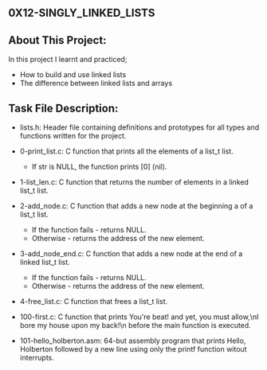 0X12-SINGLY_LINKED_LISTS
--------------------------------------

About This Project:
--------------------------------------
In this project I learnt and practiced;

* How to build and use linked lists
* The difference between linked lists and arrays

Task File Description:
--------------------------------------
* lists.h: Header file containing definitions and prototypes for all types and functions written for the project.

* 0-print_list.c: C function that prints all the elements of a list_t list.
	* If str is NULL, the function prints [0] (nil).

* 1-list_len.c: C function that returns the number of elements in a linked list_t list.

* 2-add_node.c: C function that adds a new node at the beginning a of a list_t list.
	* If the function fails - returns NULL.
	* Otherwise - returns the address of the new element.

* 3-add_node_end.c: C function that adds a new node at the end of a linked list_t list.
	* If the function fails - returns NULL.
	* Otherwise - returns the address of the new element.

* 4-free_list.c: C function that frees a list_t list.

* 100-first.c: C function that prints You're beat! and yet, you must allow,\nI bore my house upon my back!\n before the main function is executed.

* 101-hello_holberton.asm: 64-but assembly program that prints Hello, Holberton followed by a new line using only the printf function witout interrupts.
